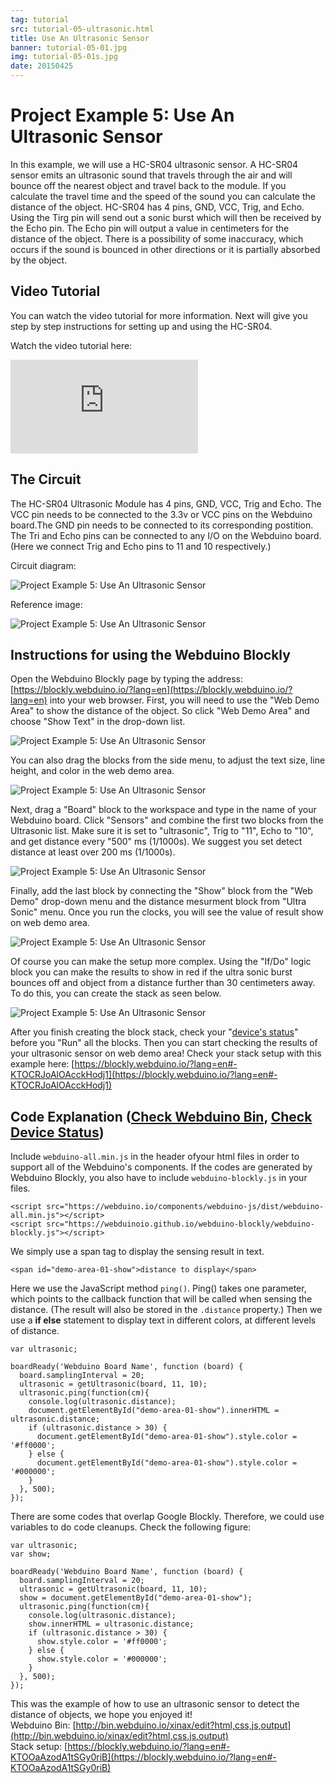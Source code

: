 ```yaml
---
tag: tutorial
src: tutorial-05-ultrasonic.html
title: Use An Ultrasonic Sensor
banner: tutorial-05-01.jpg
img: tutorial-05-01s.jpg
date: 20150425
---
```


<!-- @@master  = ../../_layout.html-->

<!-- @@block  =  meta-->

<title>Project Example 5: Use An Ultrasonic Sensor :::: Webduino = Web × Arduino</title>

<meta name="description" content="In this example, we will use a HC-SR04 ultrasonic sensor. A HC-SR04 sensor emits an ultrasonic sound that travels through the air and  will bounce off the nearest object and travel back to the module. If you calculate the travel time and the speed of the sound you can calculate the distance of the object. HC-SR04 has 4 pins, GND, VCC, Trig, and Echo. Using the Tirg pin will send out a sonic burst which will then be received by the Echo pin. The Echo pin will output a value in centimeters for the distance of the object. There is a possibility of some inaccuracy, which occurs if the sound is bounced in other directions or it is partially absorbed by the object.">

<meta itemprop="description" content="In this example, we will use a HC-SR04 ultrasonic sensor. A HC-SR04 sensor emits an ultrasonic sound that travels through the air and  will bounce off the nearest object and travel back to the module. If you calculate the travel time and the speed of the sound you can calculate the distance of the object. HC-SR04 has 4 pins, GND, VCC, Trig, and Echo. Using the Tirg pin will send out a sonic burst which will then be received by the Echo pin. The Echo pin will output a value in centimeters for the distance of the object. There is a possibility of some inaccuracy, which occurs if the sound is bounced in other directions or it is partially absorbed by the object.">

<meta property="og:description" content="In this example, we will use a HC-SR04 ultrasonic sensor. A HC-SR04 sensor emits an ultrasonic sound that travels through the air and  will bounce off the nearest object and travel back to the module. If you calculate the travel time and the speed of the sound you can calculate the distance of the object. HC-SR04 has 4 pins, GND, VCC, Trig, and Echo. Using the Tirg pin will send out a sonic burst which will then be received by the Echo pin. The Echo pin will output a value in centimeters for the distance of the object. There is a possibility of some inaccuracy, which occurs if the sound is bounced in other directions or it is partially absorbed by the object.">

<meta property="og:title" content="Project Example 5: Use An Ultrasonic Sensor" >

<meta property="og:url" content="https://webduino.io/tutorials/tutorial-05-ultrasonic.html">

<meta property="og:image" content="https://webduino.io/img/tutorials/tutorial-05-01s.jpg">

<meta itemprop="image" content="https://webduino.io/img/tutorials/tutorial-05-01s.jpg">

<include src="../_include-tutorials.html"></include>

<!-- @@close-->

<!-- @@block  =  preAndNext-->

<include src="../_include-tutorials-content.html"></include>

<!-- @@close-->



<!-- @@block  =  tutorials-->
# Project Example 5: Use An Ultrasonic Sensor

In this example, we will use a HC-SR04 ultrasonic sensor. A HC-SR04 sensor emits an ultrasonic sound that travels through the air and  will bounce off the nearest object and travel back to the module. If you calculate the travel time and the speed of the sound you can calculate the distance of the object. HC-SR04 has 4 pins, GND, VCC, Trig, and Echo. Using the Tirg pin will send out a sonic burst which will then be received by the Echo pin. The Echo pin will output a value in centimeters for the distance of the object. There is a possibility of some inaccuracy, which occurs if the  sound is bounced in other directions or it is partially absorbed by the object. 

<!-- <div class="buy-this">
	<span>超音波傳感器相關套件：<a href="https://webduino.io/buy/webduino-package-plus.html" target="_blank">Webduino 基本套件 Plus ( 支援馬克 1 號、Fly )</a></span>
	<span>Webduino 開發板：<a href="https://webduino.io/buy/component-webduino-v1.html" target="_blank">Webduino 馬克一號</a>、<a href="https://webduino.io/buy/component-webduino-fly.html" target="_blank">Webduino Fly</a>、<a href="https://webduino.io/buy/component-webduino-uno-fly.html" target="_blank">Webduino Fly + Arduino UNO</a></span>
</div> -->

## Video Tutorial

You can watch the video tutorial for more information. Next will give you step by step instructions for setting up and using the HC-SR04.
<!-- Open the Webduino Blockly for exclusive use of Project Example Use An Ultrasonic Sensor [Webduino Blockly Chapter 3-1: UltraSonic](https://blockly.webduino.io/?lang=en&page=tutorials/ultrasonic-1#-KTO8RBnea4ru18uOmVD)   -->

Watch the video tutorial here:
<iframe class="youtube" src="https://www.youtube.com/embed/e6gbwMUzSZ8" frameborder="0" allowfullscreen></iframe>

## The Circuit 

The HC-SR04 Ultrasonic Module has 4 pins, GND, VCC, Trig and Echo. The VCC pin needs to be connected to the 3.3v or VCC pins on the Webduino board.The GND pin needs to be connected to its corresponding postition. The Tri and Echo pins can be connected to any I/O on the Webduino board. (Here we connect Trig and Echo pins to 11 and 10 respectively.)

Circuit diagram:

![Project Example 5: Use An Ultrasonic Sensor](../../img/tutorials/tutorial-05-02.jpg)

Reference image:

![Project Example 5: Use An Ultrasonic Sensor](../../img/tutorials/tutorial-05-03.jpg)

<!-- <div class="buy-this">
	<span>超音波傳感器相關套件：<a href="https://webduino.io/buy/webduino-package-plus.html" target="_blank">Webduino 基本套件 Plus ( 支援馬克 1 號、Fly )</a></span>
	<span>Webduino 開發板：<a href="https://webduino.io/buy/component-webduino-v1.html" target="_blank">Webduino 馬克一號</a>、<a href="https://webduino.io/buy/component-webduino-fly.html" target="_blank">Webduino Fly</a>、<a href="https://webduino.io/buy/component-webduino-uno-fly.html" target="_blank">Webduino Fly + Arduino UNO</a></span>
</div> -->

## Instructions for using the Webduino Blockly

Open the Webduino Blockly page by typing the address: [https://blockly.webduino.io/?lang=en](https://blockly.webduino.io/?lang=en) into your web browser. First, you will need to use the "Web Demo Area" to show the distance of the object. So click "Web Demo Area" and choose "Show Text" in the drop-down list.

![Project Example 5: Use An Ultrasonic Sensor](../../img/tutorials/en/tutorial-05-04.jpg)

You can also drag the blocks from the side menu, to adjust the text size, line height, and color in the web demo area.

![Project Example 5: Use An Ultrasonic Sensor](../../img/tutorials/en/tutorial-05-05.jpg)

Next, drag a "Board" block to the workspace and type in the name of your Webduino board. Click "Sensors" and combine the first two blocks from the Ultrasonic list. Make sure it is set to "ultrasonic", Trig to "11", Echo to "10", and get distance every "500" ms (1/1000s). We suggest you set detect distance at least over 200 ms (1/1000s).

![Project Example 5: Use An Ultrasonic Sensor](../../img/tutorials/en/tutorial-05-06.jpg)

Finally, add the last block by connecting the "Show" block from the "Web Demo" drop-down menu and the distance mesurment block from "Ultra Sonic" menu. Once you run the clocks, you will see the value of result show on web demo area.

![Project Example 5: Use An Ultrasonic Sensor](../../img/tutorials/en/tutorial-05-07.jpg)

Of course you can make the setup more complex. Using the "If/Do" logic block you can make the results to show in red if the ultra sonic burst bounces off and object from a distance further than 30 centimeters away. To do this, you can create the stack as seen below.

![Project Example 5: Use An Ultrasonic Sensor](../../img/tutorials/en/tutorial-05-08.jpg)

After you finish creating the block stack, check your "[device's status](https://webduino.io/device.html)" before you "Run" all the blocks. Then you can start checking the results of your ultrasonic sensor on web demo area!
Check your stack setup with this example here: [https://blockly.webduino.io/?lang=en#-KTOCRJoAlOAcckHodj1](https://blockly.webduino.io/?lang=en#-KTOCRJoAlOAcckHodj1)


## Code Explanation ([Check Webduino Bin](http://bin.webduino.io/xinax/edit?html,css,js,output), [Check Device Status](https://webduino.io/device.html))

Include `webduino-all.min.js` in the header ofyour html files in order to support all of the Webduino's components. If the codes are generated by Webduino Blockly, you also have to include `webduino-blockly.js` in your files.

	<script src="https://webduino.io/components/webduino-js/dist/webduino-all.min.js"></script>
	<script src="https://webduinoio.github.io/webduino-blockly/webduino-blockly.js"></script>

We simply use a span tag to display the sensing result in text.

	<span id="demo-area-01-show">distance to display</span>

Here we use the JavaScript method `ping()`. Ping() takes one parameter, which points to the callback function that will be called when sensing the distance. (The result will also be stored in the `.distance` property.) Then we use a **if else** statement to display text in different colors, at different levels of distance.

	var ultrasonic;

	boardReady('Webduino Board Name', function (board) {
	  board.samplingInterval = 20;
	  ultrasonic = getUltrasonic(board, 11, 10);
	  ultrasonic.ping(function(cm){
	    console.log(ultrasonic.distance);
	    document.getElementById("demo-area-01-show").innerHTML = ultrasonic.distance;
	    if (ultrasonic.distance > 30) {
	      document.getElementById("demo-area-01-show").style.color = '#ff0000';
	    } else {
	      document.getElementById("demo-area-01-show").style.color = '#000000';
	    }
	  }, 500);
	});

There are some codes that overlap Google Blockly. Therefore, we could use variables to do code cleanups. Check the following figure:

	var ultrasonic;
	var show;

	boardReady('Webduino Board Name', function (board) {
	  board.samplingInterval = 20;
	  ultrasonic = getUltrasonic(board, 11, 10);
	  show = document.getElementById("demo-area-01-show");
	  ultrasonic.ping(function(cm){
	    console.log(ultrasonic.distance);
	    show.innerHTML = ultrasonic.distance;
	    if (ultrasonic.distance > 30) {
	      show.style.color = '#ff0000';
	    } else {
	      show.style.color = '#000000';
	    }
	  }, 500);
	});

This was the example of how to use an ultrasonic sensor to detect the distance of objects, we hope you enjoyed it!  
Webduino Bin: [http://bin.webduino.io/xinax/edit?html,css,js,output](http://bin.webduino.io/xinax/edit?html,css,js,output)  
Stack setup: [https://blockly.webduino.io/?lang=en#-KTOOaAzodA1tSGy0riB](https://blockly.webduino.io/?lang=en#-KTOOaAzodA1tSGy0riB)

<!-- ## Tutorial Extension of Ultrasonic Sensor:

[Webduino Blockly Chapter 3-1: UltraSonic](https://blockly.webduino.io/?lang=en&page=tutorials/ultrasonic-1#-KTOH8GVCpXt1STgTB2h) --> 

<!-- <div class="buy-this">
	<span>超音波傳感器相關套件：<a href="https://webduino.io/buy/webduino-package-plus.html" target="_blank">Webduino 基本套件 Plus ( 支援馬克 1 號、Fly )</a></span>
	<span>Webduino 開發板：<a href="https://webduino.io/buy/component-webduino-v1.html" target="_blank">Webduino 馬克一號</a>、<a href="https://webduino.io/buy/component-webduino-fly.html" target="_blank">Webduino Fly</a>、<a href="https://webduino.io/buy/component-webduino-uno-fly.html" target="_blank">Webduino Fly + Arduino UNO</a></span>
</div> -->


<!-- @@close-->